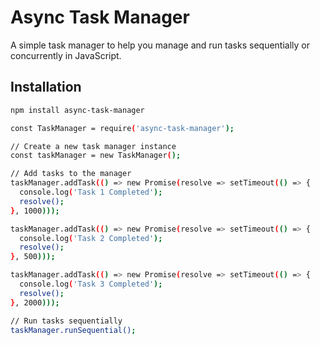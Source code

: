 # Async Task Manager

A simple task manager to help you manage and run tasks sequentially or concurrently in JavaScript.

## Installation

```bash
npm install async-task-manager

const TaskManager = require('async-task-manager');

// Create a new task manager instance
const taskManager = new TaskManager();

// Add tasks to the manager
taskManager.addTask(() => new Promise(resolve => setTimeout(() => {
  console.log('Task 1 Completed');
  resolve();
}, 1000)));

taskManager.addTask(() => new Promise(resolve => setTimeout(() => {
  console.log('Task 2 Completed');
  resolve();
}, 500)));

taskManager.addTask(() => new Promise(resolve => setTimeout(() => {
  console.log('Task 3 Completed');
  resolve();
}, 2000)));

// Run tasks sequentially
taskManager.runSequential();
